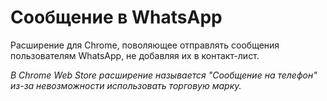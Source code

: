 # Сообщение в WhatsApp
Расширение для Chrome, поволяющее отправлять сообщения пользователям WhatsApp, не добавляя их в контакт-лист.

_В Chrome Web Store расширение называется "Сообщение на телефон" из-за невозможности использовать торговую марку._

